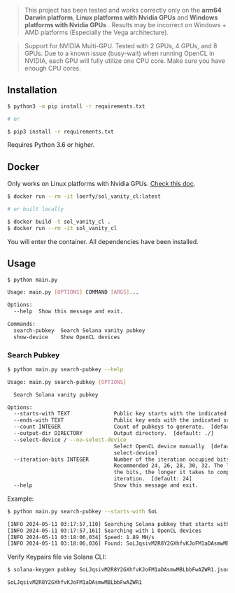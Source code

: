 > This project has been tested and works correctly only on the **arm64 Darwin platform**, **Linux platforms with Nvidia GPUs** and **Windows platforms with Nvidia GPUs** . Results may be incorrect on Windows + AMD platforms (Especially the Vega architecture).

> Support for NVIDIA Multi-GPU. Tested with 2 GPUs, 4 GPUs, and 8 GPUs. Due to a known issue (busy-wait) when running OpenCL in NVIDIA, each GPU will fully utilize one CPU core. Make sure you have enough CPU cores.

## Installation

```bash
$ python3 -m pip install -r requirements.txt

# or

$ pip3 install -r requirements.txt
```

Requires Python 3.6 or higher.

## Docker

Only works on Linux platforms with Nvidia GPUs. [Check this doc](https://docs.nvidia.com/datacenter/cloud-native/container-toolkit/latest/install-guide.html#installation).

```bash
$ docker run --rm -it loerfy/sol_vanity_cl:latest

# or built locally

$ docker build -t sol_vanity_cl .
$ docker run --rm -it sol_vanity_cl
```

You will enter the container. All dependencies have been installed.

## Usage

```bash
$ python main.py

Usage: main.py [OPTIONS] COMMAND [ARGS]...

Options:
  --help  Show this message and exit.

Commands:
  search-pubkey  Search Solana vanity pubkey
  show-device    Show OpenCL devices
```

### Search Pubkey

```bash
$ python main.py search-pubkey --help

Usage: main.py search-pubkey [OPTIONS]

  Search Solana vanity pubkey

Options:
  --starts-with TEXT              Public key starts with the indicated prefix.
  --ends-with TEXT                Public key ends with the indicated suffix.
  --count INTEGER                 Count of pubkeys to generate.  [default: 1]
  --output-dir DIRECTORY          Output directory.  [default: ./]
  --select-device / --no-select-device
                                  Select OpenCL device manually  [default: no-
                                  select-device]
  --iteration-bits INTEGER        Number of the iteration occupied bits.
                                  Recommended 24, 26, 28, 30, 32. The larger
                                  the bits, the longer it takes to complete an
                                  iteration.  [default: 24]
  --help                          Show this message and exit.
```

Example:

```bash
$ python main.py search-pubkey --starts-with SoL

[INFO 2024-05-11 03:17:57,110] Searching Solana pubkey that starts with 'SoL' and ends with ''
[INFO 2024-05-11 03:17:57,161] Searching with 1 OpenCL devices
[INFO 2024-05-11 03:18:06,034] Speed: 1.89 MH/s
[INFO 2024-05-11 03:18:06,036] Found: SoLJqsivM2R8Y2GXhfvKJoFM1aDAsmwMBLbbFwAZWR1
```

Verify Keypairs file via Solana CLI:

```bash
$ solana-keygen pubkey SoLJqsivM2R8Y2GXhfvKJoFM1aDAsmwMBLbbFwAZWR1.json

SoLJqsivM2R8Y2GXhfvKJoFM1aDAsmwMBLbbFwAZWR1
```